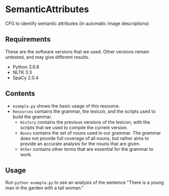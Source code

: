 # SemanticAttributes
CFG to identify semantic attributes (in automatic image descriptions)

## Requirements
These are the software versions that we used. Other versions remain untested, and may give different results.

* Python 3.6.6
* NLTK 3.3
* SpaCy 2.0.4

## Contents

* `example.py` shows the basic usage of this resource.
* `Resources` contains the grammar, the lexicon, and the scripts used to build the grammar.
    - `History` contains the previous versions of the lexicon, with the scripts that we used to compile the current version.
    - `Nouns` contains the set of nouns used in our grammar. The grammar does not provide full coverage of all nouns, but rather aims to provide an accurate analysis for the nouns that are given.
    - `Other` contains other terms that are essential for the grammar to work.

## Usage

Run `python example.py` to see an analysis of the sentence "There is a young man in the garden with a tall woman."
